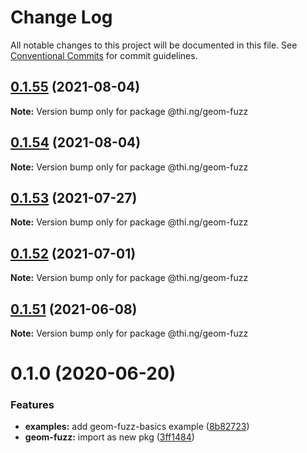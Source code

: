 # Change Log

All notable changes to this project will be documented in this file.
See [Conventional Commits](https://conventionalcommits.org) for commit guidelines.

## [0.1.55](https://github.com/thi-ng/umbrella/compare/@thi.ng/geom-fuzz@0.1.54...@thi.ng/geom-fuzz@0.1.55) (2021-08-04)

**Note:** Version bump only for package @thi.ng/geom-fuzz





## [0.1.54](https://github.com/thi-ng/umbrella/compare/@thi.ng/geom-fuzz@0.1.53...@thi.ng/geom-fuzz@0.1.54) (2021-08-04)

**Note:** Version bump only for package @thi.ng/geom-fuzz





## [0.1.53](https://github.com/thi-ng/umbrella/compare/@thi.ng/geom-fuzz@0.1.52...@thi.ng/geom-fuzz@0.1.53) (2021-07-27)

**Note:** Version bump only for package @thi.ng/geom-fuzz





## [0.1.52](https://github.com/thi-ng/umbrella/compare/@thi.ng/geom-fuzz@0.1.51...@thi.ng/geom-fuzz@0.1.52) (2021-07-01)

**Note:** Version bump only for package @thi.ng/geom-fuzz





## [0.1.51](https://github.com/thi-ng/umbrella/compare/@thi.ng/geom-fuzz@0.1.50...@thi.ng/geom-fuzz@0.1.51) (2021-06-08)

**Note:** Version bump only for package @thi.ng/geom-fuzz





# 0.1.0 (2020-06-20)


### Features

* **examples:** add geom-fuzz-basics example ([8b82723](https://github.com/thi-ng/umbrella/commit/8b82723c3708c78d5a67376036b661baec8e4ce0))
* **geom-fuzz:** import as new pkg ([3ff1484](https://github.com/thi-ng/umbrella/commit/3ff14848f277bd9dc7b2a009aa0a98d6e1d3df6c))
